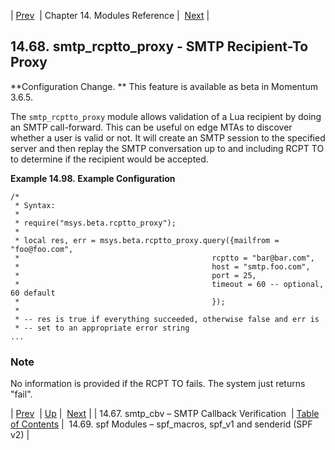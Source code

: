 | [Prev](modules.smtp_cbv)  | Chapter 14. Modules Reference |  [Next](modules.spf.php) |

## 14.68. smtp_rcptto_proxy - SMTP Recipient-To Proxy

<a class="indexterm" name="idp21395952"></a>

**Configuration Change. ** This feature is available as beta in Momentum 3.6.5.

The `smtp_rcptto_proxy` module allows validation of a Lua recipient by doing an SMTP call-forward. This can be useful on edge MTAs to discover whether a user is valid or not. It will create an SMTP session to the specified server and then replay the SMTP conversation up to and including RCPT TO to determine if the recipient would be accepted.

<a name="modules.smtp_rcptto_proxy.example"></a>

**Example 14.98. Example Configuration**

```
/*
 * Syntax:
 *
 * require("msys.beta.rcptto_proxy");
 *
 * local res, err = msys.beta.rcptto_proxy.query({mailfrom = "foo@foo.com",
 *                                           rcptto = "bar@bar.com",
 *                                           host = "smtp.foo.com",
 *                                           port = 25,
 *                                           timeout = 60 -- optional, 60 default
 *                                           });
 *
 * -- res is true if everything succeeded, otherwise false and err is
 * -- set to an appropriate error string
...
```

### Note

No information is provided if the RCPT TO fails. The system just returns "fail".

| [Prev](modules.smtp_cbv)  | [Up](modules.php) |  [Next](modules.spf.php) |
| 14.67. smtp_cbv – SMTP Callback Verification  | [Table of Contents](index) |  14.69. spf Modules – spf_macros, spf_v1 and senderid (SPF v2) |
